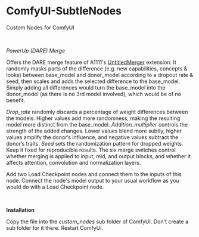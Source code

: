 # ComfyUI-SubtleNodes
Custom Nodes for ComfyUI

<br>

*PowerUp (DARE) Merge*

Offers the DARE merge feature of A1111's [UntitledMerger](https://github.com/groinge/sd-webui-untitledmerger) extension. It randomly masks parts of the difference (e.g. new capabilities, concepts & looks) between base_model and donor_model according to a dropout rate & seed, then scales and adds the selected difference to the base_model. Simply adding all differences would turn the base_model into the donor_model (as there is no 3rd model involved), which would be of no benefit.

*Drop_rate* randomly discards a percentage of weight differences between the models. Higher values add more randomness, making the resulting model more distinct from the base_model.
*Addition_multiplier* controls the strength of the added changes. Lower values blend more subtly, higher values amplify the donor’s influence, and negative values subtract the donor’s traits.
*Seed* sets the randomization pattern for dropped weights. Keep it fixed for reproducible results.
The six merge switches control whether merging is applied to input, mid, and output blocks, and whether it affects attention, convolution and normalization layers.

Add two Load Checkpoint nodes and connect them to the inputs of this node. Connect the node's model output to your usual workflow as you would do with a Load Checkpoint node.

<br>

**Installation**

Copy the file into the *custom_nodes* sub folder of ComfyUI. Don't create a sub folder for it there. Restart ComfyUI.
